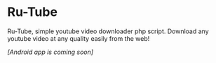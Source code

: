# Ru-Tube
Ru-Tube, simple youtube video downloader php script.
Download any youtube video at any quality easily from the web!

*[Android app is coming soon]*
